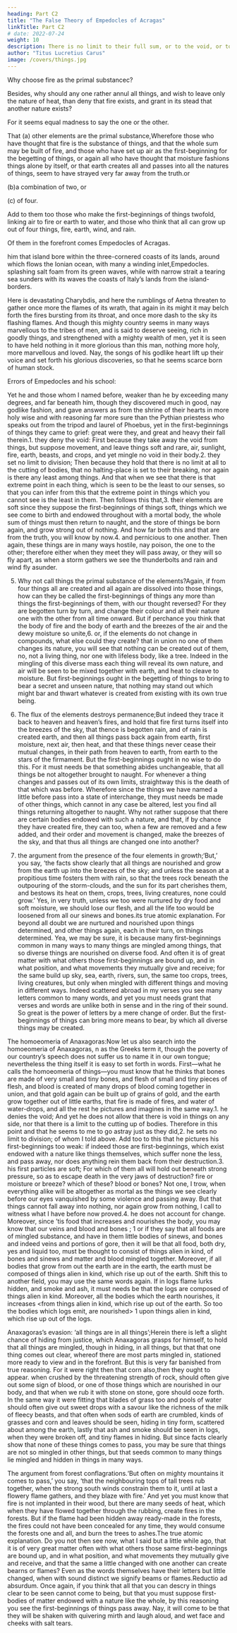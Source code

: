 ```yaml
---
heading: Part C2
title: "The False Theory of Empedocles of Acragas"
linkTitle: Part C2
# date: 2022-07-24
weight: 10
description: There is no limit to their full sum, or to the void, or to the space in which all things are carried on
author: "Titus Lucretius Carus"
image: /covers/things.jpg
---
```



Why choose fire as the primal substancec? 

Besides, why should any one rather annul all things, and wish to leave only the nature of heat, than deny that fire exists, and grant in its stead that another nature exists? 

For it seems equal madness to say the one or the other.

That (a) other elements are the primal substance,Wherefore those who have thought that fire is the substance of things, and that the whole sum may be built of fire, and those who have set up air as the first-beginning for the begetting of things, or again all who have thought that moisture fashions things alone by itself, or that earth creates all and passes into all the natures of things, seem to have strayed very far away from the truth.or

(b)a combination of two, or

(c) of four. 

Add to them too those who make the first-beginnings of things twofold, linking air to fire or earth to water, and those who think that all can grow up out of four things, fire, earth, wind, and rain. 

Of them in the forefront comes Empedocles of Acragas.

him that island bore within the three-cornered coasts of its lands, around which flows the Ionian ocean, with many a winding inlet,Empedocles. splashing salt foam from its green waves, while with narrow strait a tearing sea sunders with its waves the coasts of Italy’s lands from the island-borders. 

Here is devastating Charybdis, and here the rumblings of Aetna threaten to gather once more the flames of its wrath, that again in its might it may belch forth the fires bursting from its throat, and once more dash to the sky its flashing flames. And though this mighty country seems in many ways marvellous to the tribes of men, and is said to deserve seeing, rich in goodly things, and strengthened with a mighty wealth of men, yet it is seen to have held nothing in it more glorious than this man, nothing more holy, more marvellous and loved. Nay, the songs of his godlike heart lift up their voice and set forth his glorious discoveries, so that he seems scarce born of human stock.

Errors of Empedocles and his school:

Yet he and those whom I named before, weaker than he by exceeding many degrees, and far beneath him, though they discovered much in good, nay godlike fashion, and gave answers as from the shrine of their hearts in more holy wise and with reasoning far more sure than the Pythian priestess who speaks out from the tripod and laurel of Phoebus, yet in the first-beginnings of things they came to grief: great were they, and great and heavy their fall therein.1. they deny the void: First because they take away the void from things, but suppose movement, and leave things soft and rare, air, sunlight, fire, earth, beasts, and crops, and yet mingle no void in their body.2. they set no limit to division; Then because they hold that there is no limit at all to the cutting of bodies, that no halting-place is set to their breaking, nor again is there any least among things. And that when we see that there is that extreme point in each thing, which is seen to be the least to our senses, so that you can infer from this that the extreme point in things which you cannot see is the least in them. Then follows this that,3. their elements are soft since they suppose the first-beginnings of things soft, things which we see come to birth and endowed throughout with a mortal body, the whole sum of things must then return to naught, and the store of things be born again, and grow strong out of nothing. And how far both this and that are from the truth, you will know by now.4. and pernicious to one another. Then again, these things are in many ways hostile, nay poison, the one to the other; therefore either when they meet they will pass away, or they will so fly apart, as when a storm gathers we see the thunderbolts and rain and wind fly asunder.

5. Why not call things the primal substance of the elements?Again, if from four things all are created and all again are dissolved into those things, how can they be called the first-beginnings of things any more than things the first-beginnings of them, with our thought reversed? For they are begotten turn by turn, and change their colour and all their nature one with the other from all time onward. But if perchance you think that the body of fire and the body of earth and the breezes of the air and the dewy moisture so unite,6. or, if the elements do not change in compounds, what else could they create? that in union no one of them changes its nature, you will see that nothing can be created out of them, no, not a living thing, nor one with lifeless body, like a tree. Indeed in the mingling of this diverse mass each thing will reveal its own nature, and air will be seen to be mixed together with earth, and heat to cleave to moisture. But first-beginnings ought in the begetting of things to bring to bear a secret and unseen nature, that nothing may stand out which might bar and thwart whatever is created from existing with its own true being.

7. The flux of the elements destroys permanence;But indeed they trace it back to heaven and heaven’s fires, and hold that fire first turns itself into the breezes of the sky, that thence is begotten rain, and of rain is created earth, and then all things pass back again from earth, first moisture, next air, then heat, and that these things never cease their mutual changes, in their path from heaven to earth, from earth to the stars of the firmament. But the first-beginnings ought in no wise to do this. For it must needs be that something abides unchangeable, that all things be not altogether brought to naught. For whenever a thing changes and passes out of its own limits, straightway this is the death of that which was before. Wherefore since the things we have named a little before pass into a state of interchange, they must needs be made of other things, which cannot in any case be altered, lest you find all things returning altogether to naught. Why not rather suppose that there are certain bodies endowed with such a nature, and that, if by chance they have created fire, they can too, when a few are removed and a few added, and their order and movement is changed, make the breezes of the sky, and that thus all things are changed one into another?

8. the argument from the presence of the four elements in growth;‘But,’ you say, ‘the facts show clearly that all things are nourished and grow from the earth up into the breezes of the sky; and unless the season at a propitious time fosters them with rain, so that the trees rock beneath the outpouring of the storm-clouds, and the sun for its part cherishes them, and bestows its heat on them, crops, trees, living creatures, none could grow.’ Yes, in very truth, unless we too were nurtured by dry food and soft moisture, we should lose our flesh, and all the life too would be loosened from all our sinews and bones.its true atomic explanation. For beyond all doubt we are nurtured and nourished upon things determined, and other things again, each in their turn, on things determined. Yea, we may be sure, it is because many first-beginnings common in many ways to many things are mingled among things, that so diverse things are nourished on diverse food. And often it is of great matter with what others those first-beginnings are bound up, and in what position, and what movements they mutually give and receive; for the same build up sky, sea, earth, rivers, sun, the same too crops, trees, living creatures, but only when mingled with different things and moving in different ways. Indeed scattered abroad in my verses you see many letters common to many words, and yet you must needs grant that verses and words are unlike both in sense and in the ring of their sound. So great is the power of letters by a mere change of order. But the first-beginnings of things can bring more means to bear, by which all diverse things may be created.

The homoeomeria of Anaxagoras:Now let us also search into the homoeomeria of Anaxagoras,
n
 as the Greeks term it, though the poverty of our country’s speech does not suffer us to name it in our own tongue; nevertheless the thing itself it is easy to set forth in words. First—what he calls the homoeomeria of things—you must know that he thinks that bones are made of very small and tiny bones, and flesh of small and tiny pieces of flesh, and blood is created of many drops of blood coming together in union, and that gold again can be built up of grains of gold, and the earth grow together out of little earths, that fire is made of fires, and water of water-drops, and all the rest he pictures and imagines in the same way.1. he denies the void; And yet he does not allow that there is void in things on any side, nor that there is a limit to the cutting up of bodies. Therefore in this point and that he seems to me to go astray just as they did,2. he sets no limit to division; of whom I told above. Add too to this that he pictures his first-beginnings too weak: if indeed those are first-beginnings, which exist endowed with a nature like things themselves, which suffer none the less, and pass away, nor does anything rein them back from their destruction.3. his first particles are soft; For which of them all will hold out beneath strong pressure, so as to escape death in the very jaws of destruction? fire or moisture or breeze? which of these? blood or bones? Not one, I trow, when everything alike will be altogether as mortal as the things we see clearly before our eyes vanquished by some violence and passing away. But that things cannot fall away into nothing, nor again grow from nothing, I call to witness what I have before now proved.4. he does not account for change. Moreover, since ’tis food that increases and nourishes the body, you may know that our veins and blood and bones <and sinews are created of parts alien in kind>;
1
 or if they say that all foods are of mingled substance, and have in them little bodies of sinews, and bones and indeed veins and portions of gore, then it will be that all food, both dry, yes and liquid too, must be thought to consist of things alien in kind, of bones and sinews and matter and blood mingled together. Moreover, if all bodies that grow from out the earth are in the earth, the earth must be composed of things alien in kind, which rise up out of the earth. Shift this to another field, you may use the same words again. If in logs flame lurks hidden, and smoke and ash, it must needs be that the logs are composed of things alien in kind. Moreover, all the bodies which the earth nourishes, it increases <from things alien in kind, which rise up out of the earth. So too the bodies which logs emit, are nourished>
1
 upon things alien in kind, which rise up out of the logs.

Anaxagoras’s evasion: ‘all things are in all things’;Herein there is left a slight chance of hiding from justice, which Anaxagoras grasps for himself, to hold that all things are mingled, though in hiding, in all things, but that that one thing comes out clear, whereof there are most parts mingled in, stationed more ready to view and in the forefront. But this is very far banished from true reasoning. For it were right then that corn also,then they ought to appear. when crushed by the threatening strength of rock, should often give out some sign of blood, or one of those things which are nourished in our body, and that when we rub it with stone on stone, gore should ooze forth. In the same way it were fitting that blades of grass too and pools of water should often give out sweet drops with a savour like the richness of the milk of fleecy beasts, and that often when sods of earth are crumbled, kinds of grasses and corn and leaves should be seen, hiding in tiny form, scattered about among the earth, lastly that ash and smoke should be seen in logs, when they were broken off, and tiny flames in hiding. But since facts clearly show that none of these things comes to pass, you may be sure that things are not so mingled in other things, but that seeds common to many things lie mingled and hidden in things in many ways.

The argument from forest conflagrations.‘But often on mighty mountains it comes to pass,’ you say, ‘that the neighbouring tops of tall trees rub together, when the strong south winds constrain them to it, until at last a flowery flame gathers, and they blaze with fire.’ And yet you must know that fire is not implanted in their wood, but there are many seeds of heat, which when they have flowed together through the rubbing, create fires in the forests. But if the flame had been hidden away ready-made in the forests, the fires could not have been concealed for any time, they would consume the forests one and all, and burn the trees to ashes.The true atomic explanation. Do you not then see now, what I said but a little while ago, that it is of very great matter often with what others those same first-beginnings are bound up, and in what position, and what movements they mutually give and receive, and that the same a little changed with one another can create bearns or flames? Even as the words themselves have their letters but little changed, when with sound distinct we signify beams or flames.Reductio ad absurdum. Once again, if you think that all that you can descry in things clear to be seen cannot come to being, but that you must suppose first-bodies of matter endowed with a nature like the whole, by this reasoning you see the first-beginnings of things pass away. Nay, it will come to be that they will be shaken with quivering mirth and laugh aloud, and wet face and cheeks with salt tears.

